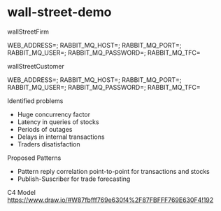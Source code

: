 # wall-street-demo

wallStreetFirm

WEB_ADDRESS=;
RABBIT_MQ_HOST=;
RABBIT_MQ_PORT=;
RABBIT_MQ_USER=;
RABBIT_MQ_PASSWORD=;
RABBIT_MQ_TFC=


wallStreetCustomer

WEB_ADDRESS=;
RABBIT_MQ_HOST=;
RABBIT_MQ_PORT=;
RABBIT_MQ_USER=;
RABBIT_MQ_PASSWORD=;
RABBIT_MQ_TFC=

Identified problems
* Huge concurrency factor
* Latency in queries of stocks
* Periods of outages
* Delays in internal transactions
* Traders disatisfaction

Proposed Patterns
* Pattern reply correlation point-to-point for transactions and stocks
* Publish-Suscriber for trade forecasting

C4 Model
https://www.draw.io/#W87fbfff769e630f4%2F87FBFFF769E630F4!192

